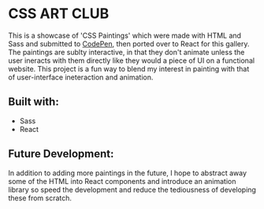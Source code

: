 # CSS ART CLUB

This is a showcase of 'CSS Paintings' which were made with HTML and Sass and submitted to [CodePen](https://codepen.io/alightedlamp/pens/public/), then ported over to React for this gallery. The paintings are sublty interactive, in that they don't animate unless the user ineracts with them directly like they would a piece of UI on a functional website. This project is a fun way to blend my interest in painting with that of user-interface ineteraction and animation.

## Built with:

- Sass
- React

## Future Development:

In addition to adding more paintings in the future, I hope to abstract away some of the HTML into React components and introduce an animation library so speed the development and reduce the tediousness of developing these from scratch.
